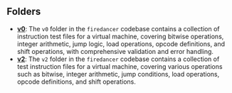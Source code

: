 ## Folders
- **[v0](instr_test/v0.driver.md)**: The `v0` folder in the `firedancer` codebase contains a collection of instruction test files for a virtual machine, covering bitwise operations, integer arithmetic, jump logic, load operations, opcode definitions, and shift operations, with comprehensive validation and error handling.
- **[v2](instr_test/v2.driver.md)**: The `v2` folder in the `firedancer` codebase contains a collection of test instruction files for a virtual machine, covering various operations such as bitwise, integer arithmetic, jump conditions, load operations, opcode definitions, and shift operations.

